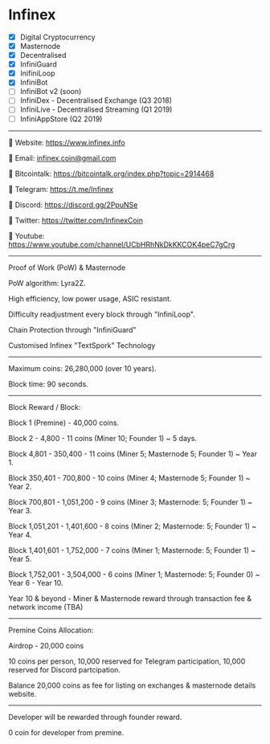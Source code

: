 
# **Infinex**
- [X] Digital Cryptocurrency
- [x] Masternode
- [x] Decentralised
- [x] InfiniGuard
- [x] InifiniLoop
- [x] InfiniBot
- [ ] InfiniBot v2 (soon)
- [ ] InfiniDex - Decentralised Exchange (Q3 2018)
- [ ] InfiniLive - Decentralised Streaming (Q1 2019)
- [ ] InfiniAppStore (Q2 2019)

----------------------------------------------------------------------------------------

:large_blue_circle: Website: https://www.infinex.info

:large_blue_circle: Email: infinex.coin@gmail.com

:large_blue_circle: Bitcointalk: https://bitcointalk.org/index.php?topic=2914468

:large_blue_circle: Telegram: https://t.me/Infinex

:large_blue_circle: Discord: https://discord.gg/2PpuNSe

:large_blue_circle: Twitter: https://twitter.com/InfinexCoin

:large_blue_circle: Youtube: https://www.youtube.com/channel/UCbHRhNkDkKKCOK4peC7gCrg

----------------------------------------------------------------------------------------

Proof of Work (PoW) & Masternode

PoW algorithm: Lyra2Z.

High efficiency, low power usage, ASIC resistant.

Difficulty readjustment every block through "InfiniLoop".

Chain Protection through "InfiniGuard"

Customised Infinex "TextSpork" Technology

----------------------------------------------------------------------------------------

Maximum coins: 26,280,000 (over 10 years).

Block time: 90 seconds.

----------------------------------------------------------------------------------------

Block Reward / Block:

Block 1 (Premine) - 40,000 coins.

Block 2 - 4,800 - 11 coins (Miner 10; Founder 1) ~ 5 days.

Block 4,801 - 350,400 - 11 coins (Miner 5; Masternode 5; Founder 1) ~ Year 1.

Block 350,401 - 700,800 - 10 coins (Miner 4; Masternode 5; Founder 1) ~ Year 2.

Block 700,801 - 1,051,200 - 9 coins (Miner 3; Masternode: 5; Founder 1) ~ Year 3.

Block 1,051,201 - 1,401,600 - 8 coins (Miner 2; Masternode: 5; Founder 1) ~ Year 4.

Block 1,401,601 - 1,752,000 - 7 coins (Miner 1; Masternode: 5; Founder 1) ~ Year 5.

Block 1,752,001 - 3,504,000 - 6 coins (Miner 1; Masternode: 5; Founder 0) ~ Year 6 - Year 10.

Year 10 & beyond - Miner & Masternode reward through transaction fee & network income (TBA)

----------------------------------------------------------------------------------------

Premine Coins Allocation:

Airdrop - 20,000 coins

10 coins per person, 10,000 reserved for Telegram participation, 10,000 reserved for Discord partcipation.

Balance 20,000 coins as fee for listing on exchanges & masternode details website.

----------------------------------------------------------------------------------------

Developer will be rewarded through founder reward.

0 coin for developer from premine.
